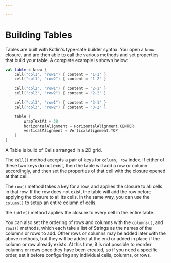 ```yaml
---

---
```


# Building Tables

Tables are built with Kotlin's type-safe builder syntax. You open a `krow` closure, and are then able to call the 
various methods and set properties that build your table. A complete example is shown below: 

```kotlin
val table = krow {
    cell("col1", "row1") { content = "1-1" }
    cell("col1", "row2") { content = "1-2" }

    cell("col2", "row1") { content = "2-1" }
    cell("col2", "row2") { content = "2-2" }

    cell("col3", "row1") { content = "3-1" }
    cell("col3", "row2") { content = "3-2" }

    table {
        wrapTextAt = 30
        horizontalAlignment = HorizontalAlignment.CENTER
        verticalAlignment = VerticalAlignment.TOP
    }
}
```

A Table is build of Cells arranged in a 2D grid.

The `cell()` method accepts a pair of keys for `column, row` index. If either of these two keys do not exist, then the 
table will add a row or column accordingly, and then set the properties of that cell with the closure opened at that 
cell.

The `row()` method takes a key for a row, and applies the closure to all cells in that row. If the row does not exist, 
the table will add the row before applying the closure to all its cells. In the same way, you can use the `column()` to
setup an entire column of cells.

the `table()` method applies the closure to every cell in the entire table.

You can also set the ordering of rows and columns with the `columns()`, and `rows()` methods, which each take a list of
Strings as the names of the columns or rows to add. Other rows or columns may be added later with the above methods, but
they will be added at the end or added in place if the column or row already exists. At this time, it is not possible to 
reorder columns or rows once they have been created, so if you need a specific order, set it before configuring any 
individual cells, columns, or rows.
